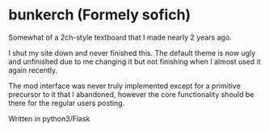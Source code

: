 # bunkerch (Formely sofich)
Somewhat of a 2ch-style textboard that I made nearly 2 years ago.

I shut my site down and never finished this. The default theme is now ugly and unfinished due to me changing it but not finishing when I almost used it again recently.

The mod interface was never truly implemented except for a primitive precursor to it that I abandoned, however the core functionality should be there for the regular users posting.

Written in python3/Flask
